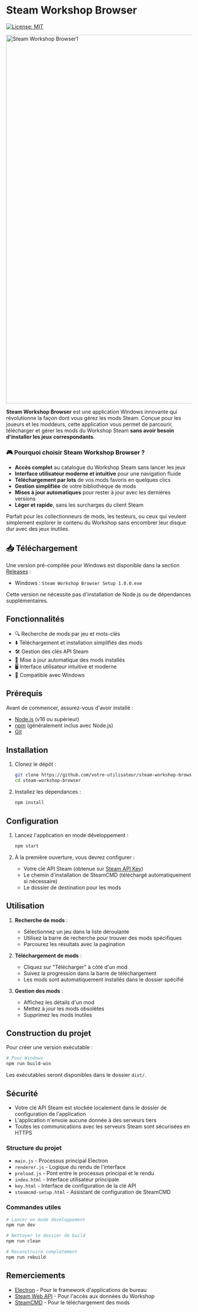 # Steam Workshop Browser

[![License: MIT](https://img.shields.io/badge/License-MIT-yellow.svg)](https://opensource.org/licenses/MIT)

<img width="1904" height="1001" alt="Steam Workshop Browser1" src="https://github.com/user-attachments/assets/03abe862-a186-4266-a93f-4db544bd78b0" />


**Steam Workshop Browser** est une application Windows innovante qui révolutionne la façon dont vous gérez les mods Steam. Conçue pour les joueurs et les moddeurs, cette application vous permet de parcourir, télécharger et gérer les mods du Workshop Steam **sans avoir besoin d'installer les jeux correspondants**.

### 🎮 Pourquoi choisir Steam Workshop Browser ?

- **Accès complet** au catalogue du Workshop Steam sans lancer les jeux
- **Interface utilisateur moderne et intuitive** pour une navigation fluide
- **Téléchargement par lots** de vos mods favoris en quelques clics
- **Gestion simplifiée** de votre bibliothèque de mods
- **Mises à jour automatiques** pour rester à jour avec les dernières versions
- **Léger et rapide**, sans les surcharges du client Steam

Parfait pour les collectionneurs de mods, les testeurs, ou ceux qui veulent simplement explorer le contenu du Workshop sans encombrer leur disque dur avec des jeux inutiles.

## 📥 Téléchargement

Une version pré-compilée pour Windows est disponible dans la section [Releases](https://github.com/votre-utilisateur/steam-workshop-browser/releases](https://github.com/blizzx4644/Steam-Workshop-Browser/releases)) :

- Windows : `Steam Workshop Browser Setup 1.0.0.exe`

Cette version ne nécessite pas d'installation de Node.js ou de dépendances supplémentaires.

## Fonctionnalités

- 🔍 Recherche de mods par jeu et mots-clés
- ⬇️ Téléchargement et installation simplifiés des mods
- 🛠️ Gestion des clés API Steam
- 🔄 Mise à jour automatique des mods installés
- 🖥️ Interface utilisateur intuitive et moderne
- 🚀 Compatible avec Windows

## Prérequis

Avant de commencer, assurez-vous d'avoir installé :

- [Node.js](https://nodejs.org/) (v16 ou supérieur)
- [npm](https://www.npmjs.com/) (généralement inclus avec Node.js)
- [Git](https://git-scm.com/)

## Installation

1. Clonez le dépôt :
   ```bash
   git clone https://github.com/votre-utilisateur/steam-workshop-browser.git
   cd steam-workshop-browser
   ```

2. Installez les dépendances :
   ```bash
   npm install
   ```

## Configuration

1. Lancez l'application en mode développement :
   ```bash
   npm start
   ```

2. À la première ouverture, vous devrez configurer :
   - Votre clé API Steam (obtenue sur [Steam API Key](https://steamcommunity.com/dev/apikey))
   - Le chemin d'installation de SteamCMD (téléchargé automatiquement si nécessaire)
   - Le dossier de destination pour les mods

## Utilisation

1. **Recherche de mods** :
   - Sélectionnez un jeu dans la liste déroulante
   - Utilisez la barre de recherche pour trouver des mods spécifiques
   - Parcourez les résultats avec la pagination

2. **Téléchargement de mods** :
   - Cliquez sur "Télécharger" à côté d'un mod
   - Suivez la progression dans la barre de téléchargement
   - Les mods sont automatiquement installés dans le dossier spécifié

3. **Gestion des mods** :
   - Affichez les détails d'un mod
   - Mettez à jour les mods obsolètes
   - Supprimez les mods inutiles

## Construction du projet

Pour créer une version exécutable :

```bash
# Pour Windows
npm run build-win
```

Les exécutables seront disponibles dans le dossier `dist/`.

## Sécurité

- Votre clé API Steam est stockée localement dans le dossier de configuration de l'application
- L'application n'envoie aucune donnée à des serveurs tiers
- Toutes les communications avec les serveurs Steam sont sécurisées en HTTPS

### Structure du projet

- `main.js` - Processus principal Electron
- `renderer.js` - Logique du rendu de l'interface
- `preload.js` - Pont entre le processus principal et le rendu
- `index.html` - Interface utilisateur principale
- `key.html` - Interface de configuration de la clé API
- `steamcmd-setup.html` - Assistant de configuration de SteamCMD

### Commandes utiles

```bash
# Lancer en mode développement
npm run dev

# Nettoyer le dossier de build
npm run clean

# Reconstruire complètement
npm run rebuild
```


## Remerciements

- [Electron](https://www.electronjs.org/) - Pour le framework d'applications de bureau
- [Steam Web API](https://steamcommunity.com/dev) - Pour l'accès aux données du Workshop
- [SteamCMD](https://developer.valvesoftware.com/wiki/SteamCMD) - Pour le téléchargement des mods

